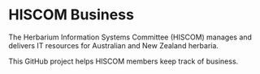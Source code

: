 # HISCOM Business

The Herbarium Information Systems Committee (HISCOM) manages and delivers IT resources for Australian and New Zealand herbaria.

This GitHub project helps HISCOM members keep track of business.
